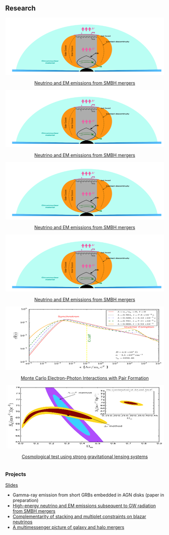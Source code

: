 <body>

<h2>Research </h2>
  
<div class="row">
<div class="column card"> <a href="https://yuan-cc.github.io/research/projects/smbh_mergers.html">
  <img src="projects/figs/smbh_mergers1.png" width="100%" height="180px"/>
  <div class="container">
   <center> <p>Neutrino and EM emissions from SMBH mergers</p></center>
  </div> </a>
</div>

<div class="column card"> <a href="https://yuan-cc.github.io/research/projects/smbh_mergers.html">
  <img src="projects/figs/smbh_mergers1.png" width="100%" height="180px"/>
  <div class="container">
   <center> <p>Neutrino and EM emissions from SMBH mergers</p></center>
  </div> </a>
</div> 
</div>
  
  <div class="row">
<div class="column card"> <a href="https://yuan-cc.github.io/research/projects/smbh_mergers.html">
  <img src="projects/figs/smbh_mergers1.png" width="100%" height="180px"/>
  <div class="container">
   <center> <p>Neutrino and EM emissions from SMBH mergers</p></center>
  </div> </a>
</div>

<div class="column card"> <a href="https://yuan-cc.github.io/research/projects/smbh_mergers.html">
  <img src="projects/figs/smbh_mergers1.png" width="100%" height="180px"/>
  <div class="container">
   <center> <p>Neutrino and EM emissions from SMBH mergers</p></center>
  </div> </a>
</div> 
</div>
  
<div class="row">
<div class="column card"> <a href="https://yuan-cc.github.io/research/projects/e_gamma_interactions.html">
  <img src="projects/figs/e_gamma1.png" width="100%" height="200px"/>
  <div class="container">
   <center> <p>Monte Carlo Electron-Photon Interactions with Pair Formation</p></center>
  </div> </a>
</div>

<div class="column card"> <a href="https://yuan-cc.github.io/research/projects/cosmological_test.html">
  <img src="projects/figs/cosmological_test2.png" width="100%" height="200px"/>
  <div class="container">
   <center> <p>Cosmological test using strong gravitational lensing systems</p></center>
  </div> </a>
</div> 
</div>
  
</body>


### Projects
[Slides](https://yuan-cc.github.io/research/files/slides.pdf)

* Gamma-ray emission from short GRBs embedded in AGN disks (paper in preparation)
* [High-energy neutrino and EM emissions subsequent to GW radiation from SMBH mergers](https://yuan-cc.github.io/research/projects/smbh_mergers.html)
* [Complementarity of stacking and multiplet constraints on blazar neutrinos](https://yuan-cc.github.io/research/projects/complementarity.html)
* [A multimessenger picture of galaxy and halo mergers](https://yuan-cc.github.io/research/projects/gal_mergers.html)


<!-- ### Notes
* [Differential geometry (in Chinese)](https://yuan-cc.github.io/research/files/differential_geometry.pdf) / [Tensor calculus](https://yuan-cc.github.io/research/files/tensors.pdf) / [Group theory](https://yuan-cc.github.io/research/files/group_theory.pdf) -->
